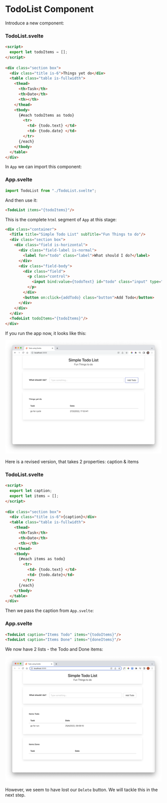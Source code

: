 # TodoList Component

Introduce a new component:

### TodoList.svelte

~~~html
<script>
  export let todoItems = [];
</script>

<div class="section box">
  <div class="title is-6">Things yet do</div>
  <table class="table is-fullwidth">
    <thead>
      <th>Task</th>
      <th>Date</th>
      <th></th>
    </thead>
    <tbody>
      {#each todoItems as todo}
        <tr>
          <td> {todo.text} </td>
          <td> {todo.date} </td>
        </tr>
      {/each}
    </tbody>
  </table>
</div>
~~~

In `App` we can import this component:

### App.svelte

```javascript
import TodoList from "./TodoList.svelte";
```

And then use it:

```html
<TodoList items="{todoItems}"/>
```

This is the complete `html` segment of `App` at this stage:

```html
<div class="container">
  <Title title="Simple Todo List" subTitle="Fun Things to do"/>
  <div class="section box">
    <div class="field is-horizontal">
      <div class="field-label is-normal">
        <label for="todo" class="label">What should I do?</label>
      </div>
      <div class="field-body">
        <div class="field">
          <p class="control">
            <input bind:value={todoText} id="todo" class="input" type="text" placeholder="Type something...">
          </p>
        </div>
        <button on:click={addTodo} class="button">Add Todo</button>
      </div>
    </div>
  </div>
  <TodoList todoItems="{todoItems}"/>
</div>
```

If you run the app now, it looks like this:

<img src="img/01.png"/>

Here is a revised version, that takes 2 properties: caption & items

### TodoList.svelte

```html
<script>
  export let caption;
  export let items = [];
</script>

<div class="section box">
  <div class="title is-6">{caption}</div>
  <table class="table is-fullwidth">
    <thead>
      <th>Task</th>
      <th>Date</th>
      <th></th>
    </thead>
    <tbody>
      {#each items as todo}
        <tr>
          <td> {todo.text} </td>
          <td> {todo.date}</td>
        </tr>
      {/each}
    </tbody>
  </table>
</div>
```

Then we pass the caption from `App.svelte`:

### App.svelte

```html
<TodoList caption="Items Todo" items="{todoItems}"/>
<TodoList caption="Items Done" items="{doneItems}"/>
```

We now have 2 lists - the Todo and Done items:

![](img/02.png)

However, we seem to have lost our `Delete` button. We will tackle this in the next step.

